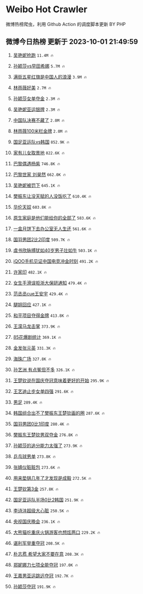 # Weibo Hot Crawler 



微博热榜爬虫，利用 Github Action 的调度脚本更新 BY PHP 


## 微博今日热榜 更新于 2023-10-01 21:49:59 
1. [吴艳妮抢跑](https://s.weibo.com/weibo?q=%23%E5%90%B4%E8%89%B3%E5%A6%AE%E6%8A%A2%E8%B7%91%23&t=31&band_rank=1&Refer=top) `11.4M 🔥` 

1. [孙颖莎vs早田希娜](https://s.weibo.com/weibo?q=%23%E5%AD%99%E9%A2%96%E8%8E%8Evs%E6%97%A9%E7%94%B0%E5%B8%8C%E5%A8%9C%23&t=31&band_rank=2&Refer=top) `5.7M 🔥` 

1. [满街五星红旗是中国人的浪漫](https://s.weibo.com/weibo?q=%23%E6%BB%A1%E8%A1%97%E4%BA%94%E6%98%9F%E7%BA%A2%E6%97%97%E6%98%AF%E4%B8%AD%E5%9B%BD%E4%BA%BA%E7%9A%84%E6%B5%AA%E6%BC%AB%23&t=31&band_rank=3&Refer=top) `3.9M 🔥` 

1. [林雨薇好美](https://s.weibo.com/weibo?q=%E6%9E%97%E9%9B%A8%E8%96%87%E5%A5%BD%E7%BE%8E&t=31&band_rank=4&Refer=top) `2.7M 🔥` 

1. [孙颖莎女单夺金](https://s.weibo.com/weibo?q=%23%E5%AD%99%E9%A2%96%E8%8E%8E%E5%A5%B3%E5%8D%95%E5%A4%BA%E9%87%91%23&t=31&band_rank=5&Refer=top) `2.3M 🔥` 

1. [吴艳妮亚运银牌](https://s.weibo.com/weibo?q=%23%E5%90%B4%E8%89%B3%E5%A6%AE%E4%BA%9A%E8%BF%90%E9%93%B6%E7%89%8C%23&t=31&band_rank=6&Refer=top) `2.3M 🔥` 

1. [中国队决赛不藏了](https://s.weibo.com/weibo?q=%23%E4%B8%AD%E5%9B%BD%E9%98%9F%E5%86%B3%E8%B5%9B%E4%B8%8D%E8%97%8F%E4%BA%86%23&t=31&band_rank=7&Refer=top) `2.0M 🔥` 

1. [林雨薇100米栏金牌](https://s.weibo.com/weibo?q=%23%E6%9E%97%E9%9B%A8%E8%96%87100%E7%B1%B3%E6%A0%8F%E9%87%91%E7%89%8C%23&t=31&band_rank=8&Refer=top) `2.0M 🔥` 

1. [国足亚运队vs韩国](https://s.weibo.com/weibo?q=%23%E5%9B%BD%E8%B6%B3%E4%BA%9A%E8%BF%90%E9%98%9Fvs%E9%9F%A9%E5%9B%BD%23&t=31&band_rank=9&Refer=top) `852.9K 🔥` 

1. [家有儿女取景地](https://s.weibo.com/weibo?q=%E5%AE%B6%E6%9C%89%E5%84%BF%E5%A5%B3%E5%8F%96%E6%99%AF%E5%9C%B0&t=31&band_rank=10&Refer=top) `822.6K 🔥` 

1. [巴黎偶遇杨紫](https://s.weibo.com/weibo?q=%23%E5%B7%B4%E9%BB%8E%E5%81%B6%E9%81%87%E6%9D%A8%E7%B4%AB%23&t=31&band_rank=11&Refer=top) `746.8K 🔥` 

1. [巴黎世家 刘昊然](https://s.weibo.com/weibo?q=%E5%B7%B4%E9%BB%8E%E4%B8%96%E5%AE%B6%20%E5%88%98%E6%98%8A%E7%84%B6&t=31&band_rank=12&Refer=top) `662.0K 🔥` 

1. [吴艳妮被罚下](https://s.weibo.com/weibo?q=%23%E5%90%B4%E8%89%B3%E5%A6%AE%E8%A2%AB%E7%BD%9A%E4%B8%8B%23&t=31&band_rank=13&Refer=top) `645.1K 🔥` 

1. [樊振东让没天赋的人没饭吃了](https://s.weibo.com/weibo?q=%23%E6%A8%8A%E6%8C%AF%E4%B8%9C%E8%AE%A9%E6%B2%A1%E5%A4%A9%E8%B5%8B%E7%9A%84%E4%BA%BA%E6%B2%A1%E9%A5%AD%E5%90%83%E4%BA%86%23&t=31&band_rank=14&Refer=top) `610.4K 🔥` 

1. [华伦天奴](https://s.weibo.com/weibo?q=%E5%8D%8E%E4%BC%A6%E5%A4%A9%E5%A5%B4&t=31&band_rank=15&Refer=top) `603.8K 🔥` 

1. [原生家庭是他们能给你的全部了](https://s.weibo.com/weibo?q=%E5%8E%9F%E7%94%9F%E5%AE%B6%E5%BA%AD%E6%98%AF%E4%BB%96%E4%BB%AC%E8%83%BD%E7%BB%99%E4%BD%A0%E7%9A%84%E5%85%A8%E9%83%A8%E4%BA%86&t=31&band_rank=16&Refer=top) `583.6K 🔥` 

1. [一盒月饼下去办公室无人生还](https://s.weibo.com/weibo?q=%E4%B8%80%E7%9B%92%E6%9C%88%E9%A5%BC%E4%B8%8B%E5%8E%BB%E5%8A%9E%E5%85%AC%E5%AE%A4%E6%97%A0%E4%BA%BA%E7%94%9F%E8%BF%98&t=31&band_rank=17&Refer=top) `561.6K 🔥` 

1. [国羽男团2比2印度](https://s.weibo.com/weibo?q=%23%E5%9B%BD%E7%BE%BD%E7%94%B7%E5%9B%A22%E6%AF%942%E5%8D%B0%E5%BA%A6%23&t=31&band_rank=18&Refer=top) `509.7K 🔥` 

1. [虞书欣脉搏犹如40岁男子壮如牛](https://s.weibo.com/weibo?q=%23%E8%99%9E%E4%B9%A6%E6%AC%A3%E8%84%89%E6%90%8F%E7%8A%B9%E5%A6%8240%E5%B2%81%E7%94%B7%E5%AD%90%E5%A3%AE%E5%A6%82%E7%89%9B%23&t=31&band_rank=19&Refer=top) `503.1K 🔥` 

1. [iQOO手机见证中国电竞冲金时刻](https://s.weibo.com/weibo?q=%23iQOO%E6%89%8B%E6%9C%BA%E8%A7%81%E8%AF%81%E4%B8%AD%E5%9B%BD%E7%94%B5%E7%AB%9E%E5%86%B2%E9%87%91%E6%97%B6%E5%88%BB%23&t=31&band_rank=20&Refer=top) `491.2K 🔥` 

1. [许家印](https://s.weibo.com/weibo?q=%E8%AE%B8%E5%AE%B6%E5%8D%B0&t=31&band_rank=21&Refer=top) `482.1K 🔥` 

1. [女生手滑误拒浙大保研通知](https://s.weibo.com/weibo?q=%23%E5%A5%B3%E7%94%9F%E6%89%8B%E6%BB%91%E8%AF%AF%E6%8B%92%E6%B5%99%E5%A4%A7%E4%BF%9D%E7%A0%94%E9%80%9A%E7%9F%A5%23&t=31&band_rank=22&Refer=top) `479.4K 🔥` 

1. [范丞丞cue王安宇](https://s.weibo.com/weibo?q=%23%E8%8C%83%E4%B8%9E%E4%B8%9Ecue%E7%8E%8B%E5%AE%89%E5%AE%87%23&t=31&band_rank=23&Refer=top) `429.4K 🔥` 

1. [腿姐回应](https://s.weibo.com/weibo?q=%E8%85%BF%E5%A7%90%E5%9B%9E%E5%BA%94&t=31&band_rank=24&Refer=top) `427.1K 🔥` 

1. [和平项目夺得金牌](https://s.weibo.com/weibo?q=%23%E5%92%8C%E5%B9%B3%E9%A1%B9%E7%9B%AE%E5%A4%BA%E5%BE%97%E9%87%91%E7%89%8C%23&t=31&band_rank=25&Refer=top) `413.8K 🔥` 

1. [王濛马龙击掌](https://s.weibo.com/weibo?q=%23%E7%8E%8B%E6%BF%9B%E9%A9%AC%E9%BE%99%E5%87%BB%E6%8E%8C%23&t=31&band_rank=26&Refer=top) `373.9K 🔥` 

1. [85花爆剧统计](https://s.weibo.com/weibo?q=%2385%E8%8A%B1%E7%88%86%E5%89%A7%E7%BB%9F%E8%AE%A1%23&t=31&band_rank=27&Refer=top) `369.1K 🔥` 

1. [金发张元英](https://s.weibo.com/weibo?q=%23%E9%87%91%E5%8F%91%E5%BC%A0%E5%85%83%E8%8B%B1%23&t=31&band_rank=28&Refer=top) `331.3K 🔥` 

1. [海珠广场](https://s.weibo.com/weibo?q=%E6%B5%B7%E7%8F%A0%E5%B9%BF%E5%9C%BA&t=31&band_rank=29&Refer=top) `327.8K 🔥` 

1. [孙艺洲 有点冤但不多](https://s.weibo.com/weibo?q=%E5%AD%99%E8%89%BA%E6%B4%B2%20%E6%9C%89%E7%82%B9%E5%86%A4%E4%BD%86%E4%B8%8D%E5%A4%9A&t=31&band_rank=30&Refer=top) `326.1K 🔥` 

1. [王楚钦说在国庆夺冠意味着更好的开始](https://s.weibo.com/weibo?q=%23%E7%8E%8B%E6%A5%9A%E9%92%A6%E8%AF%B4%E5%9C%A8%E5%9B%BD%E5%BA%86%E5%A4%BA%E5%86%A0%E6%84%8F%E5%91%B3%E7%9D%80%E6%9B%B4%E5%A5%BD%E7%9A%84%E5%BC%80%E5%A7%8B%23&t=31&band_rank=31&Refer=top) `295.9K 🔥` 

1. [王艺迪止步女单四强](https://s.weibo.com/weibo?q=%23%E7%8E%8B%E8%89%BA%E8%BF%AA%E6%AD%A2%E6%AD%A5%E5%A5%B3%E5%8D%95%E5%9B%9B%E5%BC%BA%23&t=31&band_rank=32&Refer=top) `291.6K 🔥` 

1. [男足](https://s.weibo.com/weibo?q=%E7%94%B7%E8%B6%B3&t=31&band_rank=33&Refer=top) `289.4K 🔥` 

1. [韩国组合出不了樊振东王楚钦画的圈](https://s.weibo.com/weibo?q=%23%E9%9F%A9%E5%9B%BD%E7%BB%84%E5%90%88%E5%87%BA%E4%B8%8D%E4%BA%86%E6%A8%8A%E6%8C%AF%E4%B8%9C%E7%8E%8B%E6%A5%9A%E9%92%A6%E7%94%BB%E7%9A%84%E5%9C%88%23&t=31&band_rank=34&Refer=top) `287.6K 🔥` 

1. [国羽男团0比1印度](https://s.weibo.com/weibo?q=%23%E5%9B%BD%E7%BE%BD%E7%94%B7%E5%9B%A20%E6%AF%941%E5%8D%B0%E5%BA%A6%23&t=31&band_rank=35&Refer=top) `280.4K 🔥` 

1. [樊振东王楚钦男双夺金](https://s.weibo.com/weibo?q=%23%E6%A8%8A%E6%8C%AF%E4%B8%9C%E7%8E%8B%E6%A5%9A%E9%92%A6%E7%94%B7%E5%8F%8C%E5%A4%BA%E9%87%91%23&t=31&band_rank=36&Refer=top) `276.8K 🔥` 

1. [孙颖莎的追分能力太强了](https://s.weibo.com/weibo?q=%23%E5%AD%99%E9%A2%96%E8%8E%8E%E7%9A%84%E8%BF%BD%E5%88%86%E8%83%BD%E5%8A%9B%E5%A4%AA%E5%BC%BA%E4%BA%86%23&t=31&band_rank=37&Refer=top) `273.9K 🔥` 

1. [乒乓球男单](https://s.weibo.com/weibo?q=%E4%B9%92%E4%B9%93%E7%90%83%E7%94%B7%E5%8D%95&t=31&band_rank=38&Refer=top) `273.8K 🔥` 

1. [张婧仪脏脏包](https://s.weibo.com/weibo?q=%23%E5%BC%A0%E5%A9%A7%E4%BB%AA%E8%84%8F%E8%84%8F%E5%8C%85%23&t=31&band_rank=39&Refer=top) `273.6K 🔥` 

1. [用来垫锅几年了才发现是成毅](https://s.weibo.com/weibo?q=%23%E7%94%A8%E6%9D%A5%E5%9E%AB%E9%94%85%E5%87%A0%E5%B9%B4%E4%BA%86%E6%89%8D%E5%8F%91%E7%8E%B0%E6%98%AF%E6%88%90%E6%AF%85%23&t=31&band_rank=40&Refer=top) `272.5K 🔥` 

1. [王楚钦第3金](https://s.weibo.com/weibo?q=%23%E7%8E%8B%E6%A5%9A%E9%92%A6%E7%AC%AC3%E9%87%91%23&t=31&band_rank=41&Refer=top) `257.8K 🔥` 

1. [国足亚运队半场0比2韩国](https://s.weibo.com/weibo?q=%23%E5%9B%BD%E8%B6%B3%E4%BA%9A%E8%BF%90%E9%98%9F%E5%8D%8A%E5%9C%BA0%E6%AF%942%E9%9F%A9%E5%9B%BD%23&t=31&band_rank=42&Refer=top) `251.9K 🔥` 

1. [李诗沣超级大心脏](https://s.weibo.com/weibo?q=%23%E6%9D%8E%E8%AF%97%E6%B2%A3%E8%B6%85%E7%BA%A7%E5%A4%A7%E5%BF%83%E8%84%8F%23&t=31&band_rank=43&Refer=top) `250.5K 🔥` 

1. [央视国庆晚会](https://s.weibo.com/weibo?q=%E5%A4%AE%E8%A7%86%E5%9B%BD%E5%BA%86%E6%99%9A%E4%BC%9A&t=31&band_rank=44&Refer=top) `236.1K 🔥` 

1. [大熊猫吃重庆火锅游客也想炫两口](https://s.weibo.com/weibo?q=%23%E5%A4%A7%E7%86%8A%E7%8C%AB%E5%90%83%E9%87%8D%E5%BA%86%E7%81%AB%E9%94%85%E6%B8%B8%E5%AE%A2%E4%B9%9F%E6%83%B3%E7%82%AB%E4%B8%A4%E5%8F%A3%23&t=31&band_rank=45&Refer=top) `229.2K 🔥` 

1. [谌利军举重夺冠](https://s.weibo.com/weibo?q=%23%E8%B0%8C%E5%88%A9%E5%86%9B%E4%B8%BE%E9%87%8D%E5%A4%BA%E5%86%A0%23&t=31&band_rank=46&Refer=top) `208.5K 🔥` 

1. [朴志焄 希望大家不要在意](https://s.weibo.com/weibo?q=%E6%9C%B4%E5%BF%97%E7%84%84%20%E5%B8%8C%E6%9C%9B%E5%A4%A7%E5%AE%B6%E4%B8%8D%E8%A6%81%E5%9C%A8%E6%84%8F&t=31&band_rank=47&Refer=top) `208.3K 🔥` 

1. [郑妮娜力七项全能夺冠](https://s.weibo.com/weibo?q=%23%E9%83%91%E5%A6%AE%E5%A8%9C%E5%8A%9B%E4%B8%83%E9%A1%B9%E5%85%A8%E8%83%BD%E5%A4%BA%E5%86%A0%23&t=31&band_rank=48&Refer=top) `197.0K 🔥` 

1. [王嘉男亚运跳远夺冠](https://s.weibo.com/weibo?q=%23%E7%8E%8B%E5%98%89%E7%94%B7%E4%BA%9A%E8%BF%90%E8%B7%B3%E8%BF%9C%E5%A4%BA%E5%86%A0%23&t=31&band_rank=49&Refer=top) `192.7K 🔥` 

1. [孙颖莎夺冠](https://s.weibo.com/weibo?q=%23%E5%AD%99%E9%A2%96%E8%8E%8E%E5%A4%BA%E5%86%A0%23&t=31&band_rank=50&Refer=top) `191.9K 🔥` 

